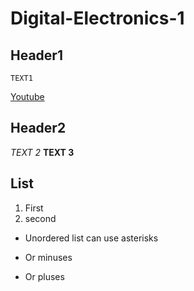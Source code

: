 # Digital-Electronics-1
## Header1
```
TEXT1
```
[Youtube](https://www.youtube.com)
## Header2

*TEXT 2*
**TEXT 3**
## List
1. First
2. second

* Unordered list can use asterisks
- Or minuses
+ Or pluses

